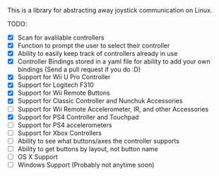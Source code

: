 This is a library for abstracting away joystick communication on Linux. 

TODO:
- [x] Scan for avalilable controllers
- [x] Function to prompt the user to select their controller
- [x] Ability to easily keep track of controllers already in use
- [x] Controller Bindings stored in a yaml file for ability to add your own bindings (Send a pull request if you do :D)
- [x] Support for Wii U Pro Controller
- [x] Support for Logitech F310
- [x] Support for Wii Remote Buttons
- [x] Support for Classic Controller and Nunchuk Accessories
- [ ] Support for Wii Remote Accelerometer, IR, and other Accessories
- [x] Support for PS4 Controller and Touchpad
- [ ] Support for PS4 accelerometers
- [ ] Support for Xbox Controllers
- [ ] Ability to see what buttons/axes the controller supports
- [ ] Ability to get buttons by layout, not button name
- [ ] OS X Support
- [ ] Windows Support (Probably not anytime soon)

